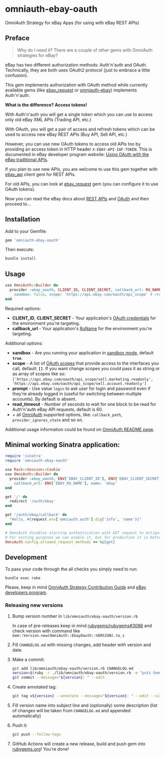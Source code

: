 
# omniauth-ebay-oauth

OmniAuth Strategy for eBay Apps (for using with eBay REST APIs)

## Preface

> Why do I need it? There are a couple of other gems with OmniAuth strategies for eBay?

eBay has two different authorization methods: Auth'n'auth and OAuth. Technically, they are both uses OAuth2 protocol (just to embrace a little confusion).

This gem implements authorization with OAuth method while currently available gems (like [ebay_request](https://github.com/gzigzigzeo/ebay_request) or [omniauth-ebay](https://github.com/TheGiftsProject/omniauth-ebay)) implements Auth'n'auth.

__What is the difference? Access tokens!__

With Auth'n'auth you will get a single token which you can use to access only old eBay XML APIs (Trading API, etc.)

With OAuth, you will get a pair of access and refresh tokens which can be used to access new eBay REST APIs (Buy API, Sell API, etc.)

However, you can use new OAuth tokens to access old APIs too by providing an access token in HTTP header `X-EBAY-API-IAF-TOKEN`. This is documented in eBay developer program website: [Using OAuth with the eBay traditional APIs](https://developer.ebay.com/api-docs/static/oauth-trad-apis.html#Implemen).

If you plan to use new APIs, you are welcome to use this gem together with [ebay_api](https://github.com/nepalez/ebay_api) client gem for REST APIs.

For old APIs, you can look at [ebay_request](https://github.com/gzigzigzeo/ebay_request) gem (you can configure it to use OAuth tokens).

Now you can read the eBay docs about [REST APIs](https://developer.ebay.com/api-docs/static/ebay-rest-landing.html) and [OAuth](https://developer.ebay.com/api-docs/static/oauth-quick-ref-user-tokens.html) and then proceed to…


## Installation

Add to your Gemfile:

```ruby
gem 'omniauth-ebay-oauth'
```

Then execute:

```sh
bundle install
```


## Usage

```ruby
use OmniAuth::Builder do
  provider :ebay_oauth, CLIENT_ID, CLIENT_SECRET, callback_url: RU_NAME,
    sandbox: false, scope: 'https://api.ebay.com/oauth/api_scope' # redefining additional default options
end
```

Required options:
  - __CLIENT_ID__, __CLIENT_SECRET__ - Your application's [OAuth credentials](<https://developer.ebay.com/api-docs/static/oauth-credentials.html>) for the environment you're targeting.
  - __callback_url__  - Your application's [RuName](<https://developer.ebay.com/api-docs/static/oauth-runame.html>) for the environment you're targeting.

Additional options:
  - __sandbox__ - Are you running your application in [sandbox mode](<https://developer.ebay.com/api-docs/static/sandbox-landing.html>), default __`true`__.
  - __scope__ - A list of [OAuth scopes](<https://developer.ebay.com/api-docs/static/oauth-details.html#scopes>) that provide access to the interfaces you call, default: __`[]`__. If you want change scopes you could pass it as string or as array of scopes like so: `['https://api.ebay.com/oauth/api_scope/sell.marketing.readonly', 'https://api.ebay.com/oauth/api_scope/sell.account.readonly']`
  - __prompt__ - Use value `login` to ask user for login and password even if they're already logged in (useful for switching between multiple accounts). By default is absent.
  - __read_timeout__ - Number of seconds to wait for one block to be read for Auth'n'auth eBay API requests, default is 60.
  - \+ all [OmniAuth](<https://github.com/omniauth/omniauth>) supported options, like: `callback_path`, `provider_ignores_state` and so on.

Additional usage information could be found on [OmniAuth README page](<https://github.com/omniauth/omniauth#integrating-omniauth-into-your-application>).


## Minimal working Sinatra application:

```ruby
require 'sinatra'
require 'omniauth-ebay-oauth'

use Rack::Session::Cookie
use OmniAuth::Builder do
  provider :ebay_oauth, ENV['EBAY_CLIENT_ID'], ENV['EBAY_CLIENT_SECRET'],
    callback_url: ENV['EBAY_RU_NAME'], name: 'ebay'
end

get '/' do
  redirect '/auth/ebay'
end

get '/auth/ebay/callback' do
  "Hello, #{request.env['omniauth.auth'].dig('info', 'name')}"
end

# OmniAuth disables starting authentication with GET request to mitigate CVE-2015-9284.
# For testing purposes we can enable it, but for production it is better to use POST with CSRF protection/
OmniAuth.config.allowed_request_methods += %i[get]
```


## Development

To pass your code through the all checks you simply need to run:

```
bundle exec rake
```

Please, keep in mind [OmniAuth Strategy Contribution Guide](<https://github.com/omniauth/omniauth/wiki/Strategy-Contribution-Guide>) and [eBay developers program](<https://developer.ebay.com/api-docs/static/oauth-tokens.html>).

### Releasing new versions

1. Bump version number in `lib/omniauth/ebay-oauth/version.rb`

   In case of pre-releases keep in mind [rubygems/rubygems#3086](https://github.com/rubygems/rubygems/issues/3086) and check version with command like `Gem::Version.new(OmniAuth::EbayOauth::VERSION).to_s`

2. Fill `CHANGELOG.md` with missing changes, add header with version and date.

3. Make a commit:

   ```sh
   git add lib/omniauth/ebay-oauth/version.rb CHANGELOG.md
   version=$(ruby -r ./lib/omniauth/ebay-oauth/version.rb -e "puts Gem::Version.new(OmniAuth::EbayOauth::VERSION)")
   git commit --message="${version}: " --edit
   ```

4. Create annotated tag:

   ```sh
   git tag v${version} --annotate --message="${version}: " --edit --sign
   ```

5. Fill version name into subject line and (optionally) some description (list of changes will be taken from `CHANGELOG.md` and appended automatically)

6. Push it:

   ```sh
   git push --follow-tags
   ```

7. GitHub Actions will create a new release, build and push gem into [rubygems.org](https://rubygems.org)! You're done!

